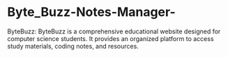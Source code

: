 # Byte_Buzz-Notes-Manager-
 ByteBuzz: ByteBuzz is a comprehensive educational website designed for computer science students. It provides an organized platform to access study materials, coding notes, and resources. 
